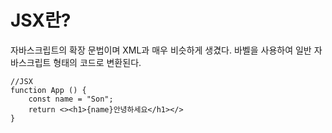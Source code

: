 # JSX란?

자바스크립트의 확장 문법이며 XML과 매우 비슷하게 생겼다. 바벨을 사용하여 일반 자바스크립트 형태의 코드로 변환된다.

```
//JSX
function App () {
    const name = "Son";
    return <><h1>{name}안녕하세요</h1></>
}
```
